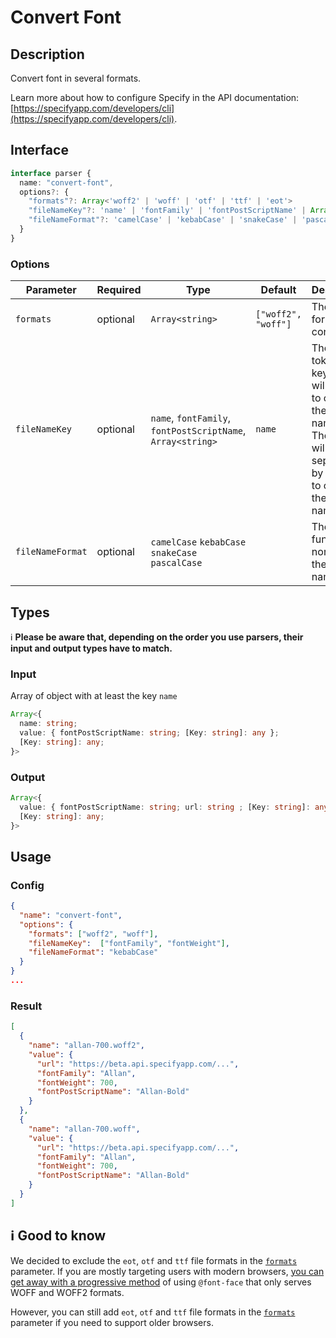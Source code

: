 # Convert Font

## Description

Convert font in several formats.

Learn more about how to configure Specify in the API documentation: [https://specifyapp.com/developers/cli](https://specifyapp.com/developers/cli).

## Interface 

```ts
interface parser {
  name: "convert-font",
  options?: {
    "formats"?: Array<'woff2' | 'woff' | 'otf' | 'ttf' | 'eot'>
    "fileNameKey"?: 'name' | 'fontFamily' | 'fontPostScriptName' | Array<string>
    "fileNameFormat"?: 'camelCase' | 'kebabCase' | 'snakeCase' | 'pascalCase';
  }
}
```

### Options

| Parameter        | Required  | Type                                  | Default                                  | Description                                       |
| ---------------- | --------- | ------------------------------------- | ---------------------------------------- | ------------------------------------------------- |
| `formats`        | optional     | `Array<string>`                       | `["woff2", "woff"]` | The list of formats to convert |
| `fileNameKey`    | optional     | `name`, `fontFamily`, `fontPostScriptName`, `Array<string>` | `name`                                   | The design token's keys that will be used to create the file name. These keys will be separated by a space to create the file name.|
| `fileNameFormat` | optional     | `camelCase` `kebabCase` `snakeCase` `pascalCase`   |                                          | The function to normalize the file name |


## Types

ℹ️ **Please be aware that, depending on the order you use parsers, their input and output types have to match.**

### Input

Array of object with at least the key `name`

```ts
Array<{
  name: string;
  value: { fontPostScriptName: string; [Key: string]: any };
  [Key: string]: any;
}>
```

### Output

```ts
Array<{
  value: { fontPostScriptName: string; url: string ; [Key: string]: any };
  [Key: string]: any;
}>
```
## Usage

### Config
```json
{
  "name": "convert-font",
  "options": {
    "formats": ["woff2", "woff"],
    "fileNameKey":  ["fontFamily", "fontWeight"],
    "fileNameFormat": "kebabCase"
  }
}
...
```

### Result

```json
[
  {
    "name": "allan-700.woff2",
    "value": {
      "url": "https://beta.api.specifyapp.com/...",
      "fontFamily": "Allan",
      "fontWeight": 700,
      "fontPostScriptName": "Allan-Bold"
    }
  },
  {
    "name": "allan-700.woff",
    "value": {
      "url": "https://beta.api.specifyapp.com/...",
      "fontFamily": "Allan",
      "fontWeight": 700,
      "fontPostScriptName": "Allan-Bold"
    }
  }
]
```

## ℹ️ Good to know
We decided to exclude the `eot`, `otf` and `ttf` file formats in the [`formats`](#Options) parameter. If you are mostly targeting users with modern browsers, [you can get away with a progressive method](https://css-tricks.com/understanding-web-fonts-getting/#font-formats) of using `@font-face` that only serves WOFF and WOFF2 formats.

However, you can still add `eot`, `otf` and `ttf` file formats in the [`formats`](#Interface) parameter if you need to support older browsers.
